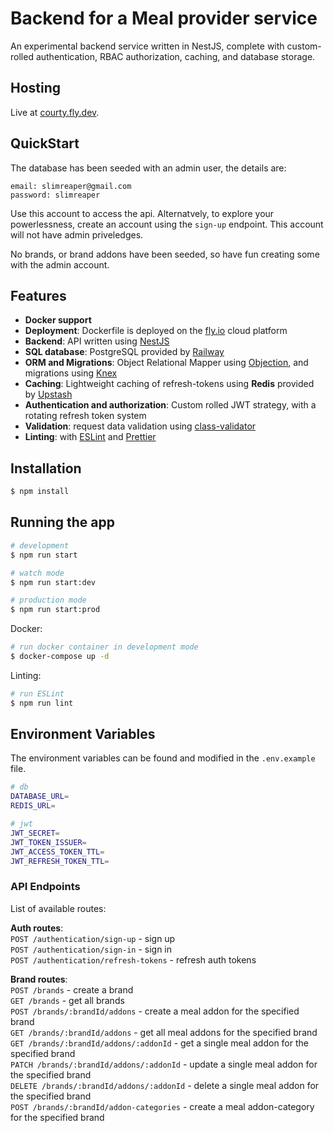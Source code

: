 # Backend for a Meal provider service

An experimental backend service written in NestJS, complete with custom-rolled authentication, RBAC authorization, caching, and database storage.

## Hosting

Live at [courty.fly.dev](courty.fly.dev).

## QuickStart

The database has been seeded with an admin user, the details are:

```
email: slimreaper@gmail.com
password: slimreaper

```

Use this account to access the api. Alternatvely, to explore your powerlessness, create an account using the `sign-up` endpoint. This account will not have admin priveledges.

No brands, or brand addons have been seeded, so have fun creating some with the admin account.

## Features

- **Docker support**
- **Deployment**: Dockerfile is deployed on the [fly.io](https://fly.io) cloud platform
- **Backend**: API written using [NestJS](https://nestjs.com)
- **SQL database**: PostgreSQL provided by [Railway](https://www.railway.app)
- **ORM and Migrations**: Object Relational Mapper using [Objection](https://objection.com), and migrations using [Knex](https://knex.com)
- **Caching**: Lightweight caching of refresh-tokens using **Redis** provided by [Upstash](https://upstash.com/)
- **Authentication and authorization**: Custom rolled JWT strategy, with a rotating refresh token system
- **Validation**: request data validation using [class-validator](https://github.com/typestack/class-validator)
- **Linting**: with [ESLint](https://eslint.org) and [Prettier](https://prettier.io)

## Installation

```bash
$ npm install
````

## Running the app

```bash
# development
$ npm run start

# watch mode
$ npm run start:dev

# production mode
$ npm run start:prod
```

Docker:

```bash
# run docker container in development mode
$ docker-compose up -d
```

Linting:

```bash
# run ESLint
$ npm run lint
```

## Environment Variables

The environment variables can be found and modified in the `.env.example` file.

```bash
# db
DATABASE_URL=
REDIS_URL=

# jwt
JWT_SECRET=
JWT_TOKEN_ISSUER=
JWT_ACCESS_TOKEN_TTL=
JWT_REFRESH_TOKEN_TTL=

```

### API Endpoints

List of available routes:

**Auth routes**:\
`POST /authentication/sign-up` - sign up\
`POST /authentication/sign-in` - sign in\
`POST /authentication/refresh-tokens` - refresh auth tokens

**Brand routes**:\
`POST /brands` - create a brand\
`GET /brands` - get all brands\
`POST /brands/:brandId/addons` - create a meal addon for the specified brand\
`GET /brands/:brandId/addons` - get all meal addons for the specified brand\
`GET /brands/:brandId/addons/:addonId` - get a single meal addon for the specified brand\
`PATCH /brands/:brandId/addons/:addonId` - update a single meal addon for the specified brand\
`DELETE /brands/:brandId/addons/:addonId` - delete a single meal addon for the specified brand\
`POST /brands/:brandId/addon-categories` - create a meal addon-category for the specified brand
